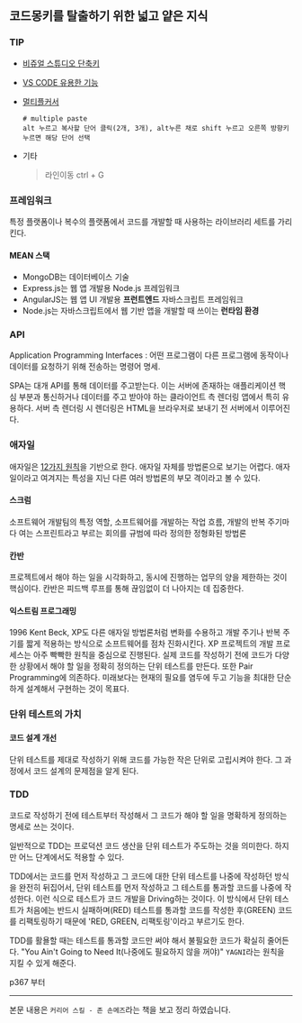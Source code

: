 ## 코드몽키를 탈출하기 위한 넓고 얕은 지식

### TIP

- [비쥬얼 스튜디오 단축키](https://steemit.com/kr-dev/@evvele/visual-studio)

- [VS CODE 유용한 기능](https://dayjms.tistory.com/entry/%EB%B9%84%EC%A3%BC%EC%96%BC-%EC%8A%A4%ED%8A%9C%EB%94%94%EC%98%A4-%EC%BD%94%EB%93%9C%EC%9D%98-11%EA%B0%80%EC%A7%80-%EC%9C%A0%EC%9A%A9%ED%95%9C-%EA%B8%B0%EB%8A%A5-1-%EB%A9%80%ED%8B%B0%EC%BB%A4%EC%84%9C-%EC%97%90%EB%94%94%ED%8C%85MultiCursor-Editing)

- [멀티플커서](https://stackoverflow.com/questions/49073666/pasting-data-in-multiple-cursor-mode)

  ```
  # multiple paste
  alt 누르고 복사할 단어 클릭(2개, 3개), alt누른 채로 shift 누르고 오른쪽 방향키 누르면 해당 단어 선택
  ```
  
- 기타

  > 라인이동 ctrl + G

  

### 프레임워크

특정 플랫폼이나 복수의 플랫폼에서 코드를 개발할 때 사용하는 라이브러리 세트를 가리킨다.



#### MEAN 스택

- MongoDB는 데이터베이스 기술
- Express.js는 웹 앱 개발용 Node.js 프레임워크
- AngularJS는 웹 앱 UI 개발용 **프런트엔드** 자바스크립트 프레임워크
- Node.js는 자바스크립트에서 웹 기반 앱을 개발할 때 쓰이는 **런타임 환경**



### API

Application Programming Interfaces : 어떤 프로그램이 다른 프로그램에 동작이나 데이터를 요청하기 위해 전송하는 명령어 명세.

SPA는 대개 API를 통해 데이터를 주고받는다. 이는 서버에 존재하는 애플리케이션 핵심 부분과 통신하거나 데이터를 주고 받아야 하는 클라이언트 측 렌더링 앱에서 특히 유용하다. 서버 측 렌더링 시 렌더링은 HTML을 브라우저로 보내기 전 서버에서 이루어진다.



### 애자일

애자일은 [12가지 원칙](<https://www.venturesquare.net/745395> )을 기반으로 한다. 애자일 자체를 방법론으로 보기는 어렵다. 애자일이라고 여겨지는 특성을 지닌 다른 여러 방법론의 부모 격이라고 볼 수 있다.



#### 스크럼

소프트웨어 개발팀의 특정 역할, 소프트웨어를 개발하는 작업 흐름, 개발의 반복 주기마다 여는 스프린트라고 부르는 회의를 규범에 따라 정의한 정형화된 방법론



#### 칸반

프로젝트에서 해야 하는 일을 시각화하고, 동시에 진행하는 업무의 양을 제한하는 것이 핵심이다. 칸반은 피드백 루프를 통해 끊임없이 더 나아지는 데 집중한다.



#### 익스트림 프로그래밍

1996 Kent Beck, XP도 다른 애자일 방법론처럼 변화를 수용하고 개발 주기나 반복 주기를 짧게 적용하는 방식으로 소프트웨어를 점차 진화시킨다. XP 프로젝트의 개발 프로세스는 아주 빡빡한 원칙을 중심으로 진행된다. 실제 코드를 작성하기 전에 코드가 다양한 상황에서 해야 할 일을 정확히 정의하는 단위 테스트를 만든다. 또한 Pair Programming에 의존하다. 미래보다는 현재의 필요를 염두에 두고 기능을 최대한 단순하게 설계해서 구현하는 것이 목표다.



### 단위 테스트의 가치

#### 코드 설계 개선

단위 테스트를 제대로 작성하기 위해 코드를 가능한 작은 단위로 고립시켜야 한다. 그 과정에서 코드 설계의 문제점을 알게 된다.



### TDD

코드로 작성하기 전에 테스트부터 작성해서 그 코드가 해야 할 일을 명확하게 정의하는 명세로 쓰는 것이다.

일반적으로 TDD는 프로덕션 코드 생산을 단위 테스트가 주도하는 것을 의미한다. 하지만 어느 단계에서도 적용할 수 있다.

TDD에서는 코드를 먼저 작성하고 그 코드에 대한 단위 테스트를 나중에 작성하던 방식을 완전히 뒤집어서, 단위 테스트를 먼저 작성하고 그 테스트를 통과할 코드를 나중에 작성한다. 이런 식으로 테스트가 코드 개발을 Driving하는 것이다. 이 방식에서 단위 테스트가 처음에는 반드시 실패하며(RED) 테스트를 통과할 코드를 작성한 후(GREEN) 코드를 리팩토링하기 때문에 'RED, GREEN, 리팩토링'이라고 부르기도 한다.

TDD를 활욜할 때는 테스트를 통과할 코드만 써야 해서 불필요한 코드가 확실히 줄어든다. "You Ain't Going to Need It(나중에도 필요하지 않을 꺼야)" `YAGNI`라는 원칙을 지킬 수 있게 해준다.



p367 부터



------

본문 내용은 `커리어 스킬 - 존 손메즈`라는 책을 보고 정리 하였습니다.
